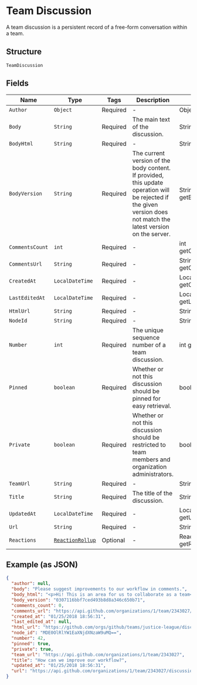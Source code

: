 
# Team Discussion

A team discussion is a persistent record of a free-form conversation within a team.

## Structure

`TeamDiscussion`

## Fields

| Name | Type | Tags | Description | Getter | Setter |
|  --- | --- | --- | --- | --- | --- |
| `Author` | `Object` | Required | - | Object getAuthor() | setAuthor(Object author) |
| `Body` | `String` | Required | The main text of the discussion. | String getBody() | setBody(String body) |
| `BodyHtml` | `String` | Required | - | String getBodyHtml() | setBodyHtml(String bodyHtml) |
| `BodyVersion` | `String` | Required | The current version of the body content. If provided, this update operation will be rejected if the given version does not match the latest version on the server. | String getBodyVersion() | setBodyVersion(String bodyVersion) |
| `CommentsCount` | `int` | Required | - | int getCommentsCount() | setCommentsCount(int commentsCount) |
| `CommentsUrl` | `String` | Required | - | String getCommentsUrl() | setCommentsUrl(String commentsUrl) |
| `CreatedAt` | `LocalDateTime` | Required | - | LocalDateTime getCreatedAt() | setCreatedAt(LocalDateTime createdAt) |
| `LastEditedAt` | `LocalDateTime` | Required | - | LocalDateTime getLastEditedAt() | setLastEditedAt(LocalDateTime lastEditedAt) |
| `HtmlUrl` | `String` | Required | - | String getHtmlUrl() | setHtmlUrl(String htmlUrl) |
| `NodeId` | `String` | Required | - | String getNodeId() | setNodeId(String nodeId) |
| `Number` | `int` | Required | The unique sequence number of a team discussion. | int getNumber() | setNumber(int number) |
| `Pinned` | `boolean` | Required | Whether or not this discussion should be pinned for easy retrieval. | boolean getPinned() | setPinned(boolean pinned) |
| `Private` | `boolean` | Required | Whether or not this discussion should be restricted to team members and organization administrators. | boolean getPrivate() | setPrivate(boolean mPrivate) |
| `TeamUrl` | `String` | Required | - | String getTeamUrl() | setTeamUrl(String teamUrl) |
| `Title` | `String` | Required | The title of the discussion. | String getTitle() | setTitle(String title) |
| `UpdatedAt` | `LocalDateTime` | Required | - | LocalDateTime getUpdatedAt() | setUpdatedAt(LocalDateTime updatedAt) |
| `Url` | `String` | Required | - | String getUrl() | setUrl(String url) |
| `Reactions` | [`ReactionRollup`](../../doc/models/reaction-rollup.md) | Optional | - | ReactionRollup getReactions() | setReactions(ReactionRollup reactions) |

## Example (as JSON)

```json
{
  "author": null,
  "body": "Please suggest improvements to our workflow in comments.",
  "body_html": "<p>Hi! This is an area for us to collaborate as a team</p>",
  "body_version": "0307116bbf7ced493b8d8a346c650b71",
  "comments_count": 0,
  "comments_url": "https://api.github.com/organizations/1/team/2343027/discussions/1/comments",
  "created_at": "01/25/2018 18:56:31",
  "last_edited_at": null,
  "html_url": "https://github.com/orgs/github/teams/justice-league/discussions/1",
  "node_id": "MDE0OlRlYW1EaXNjdXNzaW9uMQ==",
  "number": 42,
  "pinned": true,
  "private": true,
  "team_url": "https://api.github.com/organizations/1/team/2343027",
  "title": "How can we improve our workflow?",
  "updated_at": "01/25/2018 18:56:31",
  "url": "https://api.github.com/organizations/1/team/2343027/discussions/1"
}
```

